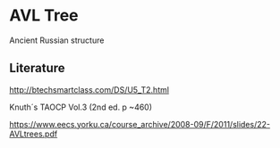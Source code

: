 # AVL Tree

Ancient Russian structure

## Literature

http://btechsmartclass.com/DS/U5_T2.html

Knuth´s TAOCP Vol.3 (2nd ed. p ~460)

https://www.eecs.yorku.ca/course_archive/2008-09/F/2011/slides/22-AVLtrees.pdf